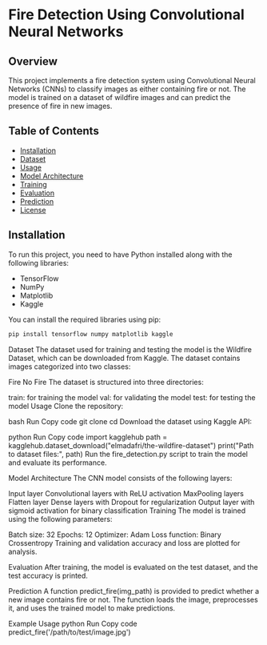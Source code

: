 # Fire Detection Using Convolutional Neural Networks

## Overview
This project implements a fire detection system using Convolutional Neural Networks (CNNs) to classify images as either containing fire or not. The model is trained on a dataset of wildfire images and can predict the presence of fire in new images.

## Table of Contents
- [Installation](#installation)
- [Dataset](#dataset)
- [Usage](#usage)
- [Model Architecture](#model-architecture)
- [Training](#training)
- [Evaluation](#evaluation)
- [Prediction](#prediction)
- [License](#license)

## Installation
To run this project, you need to have Python installed along with the following libraries:
- TensorFlow
- NumPy
- Matplotlib
- Kaggle

You can install the required libraries using pip:
```bash
pip install tensorflow numpy matplotlib kaggle

```
Dataset
The dataset used for training and testing the model is the Wildfire Dataset, which can be downloaded from Kaggle. The dataset contains images categorized into two classes:

Fire
No Fire
The dataset is structured into three directories:

train: for training the model
val: for validating the model
test: for testing the model
Usage
Clone the repository:

bash
Run
Copy code
git clone <repository-url>
cd <repository-directory>
Download the dataset using Kaggle API:

python
Run
Copy code
import kagglehub
path = kagglehub.dataset_download("elmadafri/the-wildfire-dataset")
print("Path to dataset files:", path)
Run the fire_detection.py script to train the model and evaluate its performance.

Model Architecture
The CNN model consists of the following layers:

Input layer
Convolutional layers with ReLU activation
MaxPooling layers
Flatten layer
Dense layers with Dropout for regularization
Output layer with sigmoid activation for binary classification
Training
The model is trained using the following parameters:

Batch size: 32
Epochs: 12
Optimizer: Adam
Loss function: Binary Crossentropy
Training and validation accuracy and loss are plotted for analysis.

Evaluation
After training, the model is evaluated on the test dataset, and the test accuracy is printed.

Prediction
A function predict_fire(img_path) is provided to predict whether a new image contains fire or not. The function loads the image, preprocesses it, and uses the trained model to make predictions.

Example Usage
python
Run
Copy code
predict_fire('/path/to/test/image.jpg')
